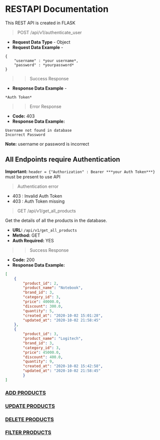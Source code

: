 # RESTAPI Documentation

This REST API is created in FLASK  

> POST /api/v1/authenticate_user  

- **Request Data Type** - Object
- **Request Data Example** - 
```
{
    "username" : *your username*, 
    "password" : *yourpassword*
}
```
>> Success Response

- **Response Data Example** - 
```
*Auth Token* 
```

>> Error Response

- **Code:** 403
- **Response Data Example:**
```
Username not found in database
Incorrect Password

```
**Note:** username or password is incorrect

## All Endpoints require Authentication  

**Important:** ```header = {"Authorization" : Bearer ***your Auth Token***}``` must be present to use API

> Authentication error
- 403 : Invalid Auth Token
- 403 : Auth Token missing

> GET /api/v1/get_all_products  

Get the details of all the products in the database.

- **URL:** `/api/v1/get_all_products`
- **Method:** GET
- **Auth Required:** YES

>> Success Response
- **Code:** 200
- **Response Data Example:**
```json
[
    {
        "product_id": 2, 
        "product_name": "Notebook", 
        "brand_id": 3, 
        "category_id": 3, 
        "price": 40000.0, 
        "discount": 300.0,
        "quantity": 5, 
        "created_at": "2020-10-02 15:01:28", 
        "updated_at": "2020-10-02 21:58:45"
    }, 
    {
        "product_id": 3,
        "product_name": "Logitech",
        "brand_id": 3,
        "category_id": 3,
        "price": 45000.0,
        "discount": 400.0,
        "quantity": 9,
        "created_at": "2020-10-02 15:42:58",
        "updated_at": "2020-10-02 21:58:45"
        }
]
```

### [ADD PRODUCTS](md/AddMD.md)  

### [UPDATE PRODUCTS](md/UpdateMD.md)  

### [DELETE PRODUCTS](md/DeleteMD.md)  

### [FILTER PRODUCTS](md/FilterMD.md)  



